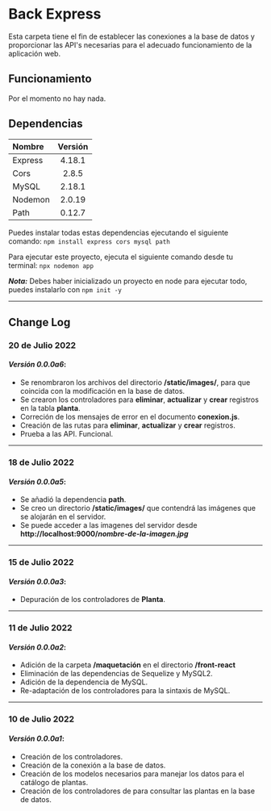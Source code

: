 # Back Express
Esta carpeta tiene el fin de establecer las conexiones a la base de datos y proporcionar las API's necesarias para el adecuado funcionamiento de la aplicación web.

## Funcionamiento
Por el momento no hay nada.
## Dependencias 
| Nombre  | Versión |
| :------ | :-----: |
| Express | 4.18.1  |
| Cors    |  2.8.5  |
| MySQL   | 2.18.1  |
| Nodemon | 2.0.19  |
| Path    | 0.12.7  |

Puedes instalar todas estas dependencias ejecutando el siguiente comando: `npm install express cors mysql path`

Para ejecutar este proyecto, ejecuta el siguiente comando desde tu terminal: `npx nodemon app`

**_Nota:_** Debes haber inicializado un proyecto en node para ejecutar todo, puedes instalarlo con `npm init -y`

---

## Change Log
### 20 de Julio 2022
#### _Versión 0.0.0a6_:
+ Se renombraron los archivos del directorio **/static/images/**, para que coincida con la modificación en la base de datos.
+ Se crearon los controladores para **eliminar**, **actualizar** y **crear** registros en la tabla **planta**.
+ Correción de los mensajes de error en el documento **conexion.js**.
+ Creación de las rutas para **eliminar**, **actualizar** y **crear** registros.
+ Prueba a las API. Funcional.

---

### 18 de Julio 2022
#### _Versión 0.0.0a5_:
+ Se añadió la dependencia **path**.
+ Se creo un directorio **/static/images/** que contendrá las imágenes que se alojarán en el servidor.
+ Se puede acceder a las imagenes del servidor desde **http://localhost:9000/_nombre-de-la-imagen.jpg_**

---

### 15 de Julio 2022
#### _Versión 0.0.0a3_:
+ Depuración de los controladores de **Planta**.

---

### 11 de Julio 2022

#### _Versión 0.0.0a2_:
+ Adición de la carpeta **/maquetación** en el directorio **/front-react**
+ Eliminación de las dependencias de Sequelize y MySQL2.
+ Adición de la dependencia de MySQL.
+ Re-adaptación de los controladores para la sintaxis de MySQL.

---

### 10 de Julio 2022
#### _Versión 0.0.0a1_:
+ Creación de los controladores.
+ Creación de la conexión a la base de datos.
+ Creación de los modelos necesarios para manejar los datos para el catálogo de plantas.
+ Creación de los controladores de para consultar las plantas en la base de datos.